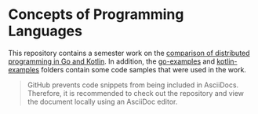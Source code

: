 # Concepts of Programming Languages

This repository contains a semester work on the [comparison of distributed programming in Go and Kotlin](./compare-go-distributed-programming-with-kotlin.adoc). In addition, the [go-examples](./go-examples) and [kotlin-examples](./kotlin-examples) folders contain some code samples that were used in the work.

> GitHub prevents code snippets from being included in AsciiDocs. Therefore, it is recommended to check out the repository and view the document locally using an AsciiDoc editor.
